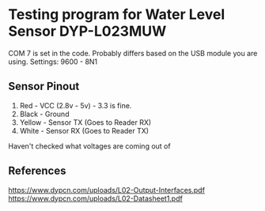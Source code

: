 ﻿# Testing program for Water Level Sensor DYP-L023MUW
 
 COM 7 is set in the code. Probably differs based on the USB module you are using.
 Settings: 9600 - 8N1
 
 ## Sensor Pinout
 
 1. Red - VCC (2.8v - 5v) - 3.3 is fine.
 2. Black - Ground
 3. Yellow - Sensor TX (Goes to Reader RX)
 4. White - Sensor RX (Goes to Reader TX) 

Haven't checked what voltages are coming out of 
 
 ## References
 https://www.dypcn.com/uploads/L02-Output-Interfaces.pdf
 https://www.dypcn.com/uploads/L02-Datasheet1.pdf
 
